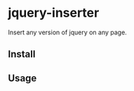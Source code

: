 jquery-inserter
========================

Insert any version of jquery on any page.

## Install


## Usage




